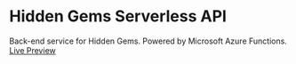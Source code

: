 # Hidden Gems Serverless API
Back-end service for Hidden Gems. Powered by Microsoft Azure Functions.
[Live Preview](https://hiddengems-api.azurewebsites.net)